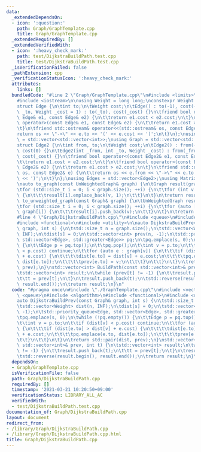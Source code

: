 ```yaml
---
data:
  _extendedDependsOn:
  - icon: ':question:'
    path: Graph/GraphTemplate.cpp
    title: Graph/GraphTemplate.cpp
  _extendedRequiredBy: []
  _extendedVerifiedWith:
  - icon: ':heavy_check_mark:'
    path: test/DijkstraBuildPath.test.cpp
    title: test/DijkstraBuildPath.test.cpp
  _isVerificationFailed: false
  _pathExtension: cpp
  _verificationStatusIcon: ':heavy_check_mark:'
  attributes:
    links: []
  bundledCode: "#line 2 \"Graph/GraphTemplate.cpp\"\n#include <limits>\n#include <vector>\n\
    #include <iostream>\n\nusing Weight = long long;\nconstexpr Weight INF = std::numeric_limits<Weight>::max();\n\
    struct Edge {\n\tint to;\n\tWeight cost;\n\tEdge() : to(-1), cost(-1) {}\n\tEdge(int\
    \ _to, Weight _cost = 1) : to(_to), cost(_cost) {}\n\tfriend bool operator<(const\
    \ Edge& e1, const Edge& e2) {\n\t\treturn e1.cost < e2.cost;\n\t}\n\tfriend bool\
    \ operator>(const Edge& e1, const Edge& e2) {\n\t\treturn e1.cost > e2.cost;\n\
    \t}\n\tfriend std::ostream& operator<<(std::ostream& os, const Edge& e) {\n\t\t\
    return os << \"->\" << e.to << '(' << e.cost << ')';\n\t}\n};\nusing UnWeightedGraph\
    \ = std::vector<std::vector<int>>;\nusing Graph = std::vector<std::vector<Edge>>;\n\
    struct Edge2 {\n\tint from, to;\n\tWeight cost;\n\tEdge2() : from(-1), to(-1),\
    \ cost(0) {}\n\tEdge2(int _from, int _to, Weight _cost) : from(_from), to(_to),\
    \ cost(_cost) {}\n\tfriend bool operator<(const Edge2& e1, const Edge2& e2) {\n\
    \t\treturn e1.cost < e2.cost;\n\t}\n\tfriend bool operator>(const Edge2& e1, const\
    \ Edge2& e2) {\n\t\treturn e1.cost > e2.cost;\n\t}\n\tfriend std::ostream& operator<<(std::ostream&\
    \ os, const Edge2& e) {\n\t\treturn os << e.from << \"->\" << e.to << '(' << e.cost\
    \ << ')';\n\t}\n};\nusing Edges = std::vector<Edge2>;\nusing Matrix = std::vector<std::vector<Weight>>;\n\
    \nauto to_graph(const UnWeightedGraph& graph) {\n\tGraph result(graph.size());\n\
    \tfor (std::size_t i = 0; i < graph.size(); ++i) {\n\t\tfor (int v : graph[i])\
    \ {\n\t\t\tresult[i].emplace_back(v, 1);\n\t\t}\n\t}\n\treturn result;\n}\nauto\
    \ to_unweighted_graph(const Graph& graph) {\n\tUnWeightedGraph result(graph.size());\n\
    \tfor (std::size_t i = 0; i < graph.size(); ++i) {\n\t\tfor (auto [v, cost] :\
    \ graph[i]) {\n\t\t\tresult[i].push_back(v);\n\t\t}\n\t}\n\treturn result;\n}\n\
    #line 4 \"Graph/DijkstraBuildPath.cpp\"\n#include <queue>\n#include <algorithm>\n\
    #include <functional>\n#include <utility>\n\nauto DijkstraBuildPrev(const Graph&\
    \ graph, int s) {\n\tstd::size_t n = graph.size();\n\tstd::vector<Weight> dist(n,\
    \ INF);\n\tdist[s] = 0;\n\tstd::vector<int> prev(n, -1);\n\tstd::priority_queue<Edge,\
    \ std::vector<Edge>, std::greater<Edge>> pq;\n\tpq.emplace(s, 0);\n\twhile (!pq.empty())\
    \ {\n\t\tEdge p = pq.top();\n\t\tpq.pop();\n\t\tint v = p.to;\n\t\tif (dist[v]\
    \ < p.cost) continue;\n\t\tfor (auto e : graph[v]) {\n\t\t\tif (dist[e.to] > dist[v]\
    \ + e.cost) {\n\t\t\t\tdist[e.to] = dist[v] + e.cost;\n\t\t\t\tpq.emplace(e.to,\
    \ dist[e.to]);\n\t\t\t\tprev[e.to] = v;\n\t\t\t}\n\t\t}\n\t}\n\treturn std::pair(dist,\
    \ prev);\n}\nstd::vector<int> BuildPath(const std::vector<int>& prev, int t) {\n\
    \tstd::vector<int> result;\n\twhile (prev[t] != -1) {\n\t\tresult.push_back(t);\n\
    \t\tt = prev[t];\n\t}\n\tresult.push_back(t);\n\tstd::reverse(result.begin(),\
    \ result.end());\n\treturn result;\n}\n"
  code: "#pragma once\n#include \"./GraphTemplate.cpp\"\n#include <vector>\n#include\
    \ <queue>\n#include <algorithm>\n#include <functional>\n#include <utility>\n\n\
    auto DijkstraBuildPrev(const Graph& graph, int s) {\n\tstd::size_t n = graph.size();\n\
    \tstd::vector<Weight> dist(n, INF);\n\tdist[s] = 0;\n\tstd::vector<int> prev(n,\
    \ -1);\n\tstd::priority_queue<Edge, std::vector<Edge>, std::greater<Edge>> pq;\n\
    \tpq.emplace(s, 0);\n\twhile (!pq.empty()) {\n\t\tEdge p = pq.top();\n\t\tpq.pop();\n\
    \t\tint v = p.to;\n\t\tif (dist[v] < p.cost) continue;\n\t\tfor (auto e : graph[v])\
    \ {\n\t\t\tif (dist[e.to] > dist[v] + e.cost) {\n\t\t\t\tdist[e.to] = dist[v]\
    \ + e.cost;\n\t\t\t\tpq.emplace(e.to, dist[e.to]);\n\t\t\t\tprev[e.to] = v;\n\t\
    \t\t}\n\t\t}\n\t}\n\treturn std::pair(dist, prev);\n}\nstd::vector<int> BuildPath(const\
    \ std::vector<int>& prev, int t) {\n\tstd::vector<int> result;\n\twhile (prev[t]\
    \ != -1) {\n\t\tresult.push_back(t);\n\t\tt = prev[t];\n\t}\n\tresult.push_back(t);\n\
    \tstd::reverse(result.begin(), result.end());\n\treturn result;\n}\n"
  dependsOn:
  - Graph/GraphTemplate.cpp
  isVerificationFile: false
  path: Graph/DijkstraBuildPath.cpp
  requiredBy: []
  timestamp: '2021-03-21 10:20:50+09:00'
  verificationStatus: LIBRARY_ALL_AC
  verifiedWith:
  - test/DijkstraBuildPath.test.cpp
documentation_of: Graph/DijkstraBuildPath.cpp
layout: document
redirect_from:
- /library/Graph/DijkstraBuildPath.cpp
- /library/Graph/DijkstraBuildPath.cpp.html
title: Graph/DijkstraBuildPath.cpp
---
```

